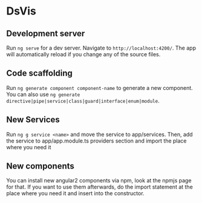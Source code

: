 # DsVis

## Development server

Run `ng serve` for a dev server. Navigate to `http://localhost:4200/`. The app will automatically reload if you change any of the source files.

## Code scaffolding

Run `ng generate component component-name` to generate a new component. You can also use `ng generate directive|pipe|service|class|guard|interface|enum|module`.

## New Services

Run `ng g service <name>` and move the service to app/services.
Then, add the service to app/app.module.ts providers section and import the place where you need it

## New components

You can install new angular2 components via npm, look at the npmjs page for that. If you want to use
them afterwards, do the import statement at the place where you need it and insert into the constructor.

